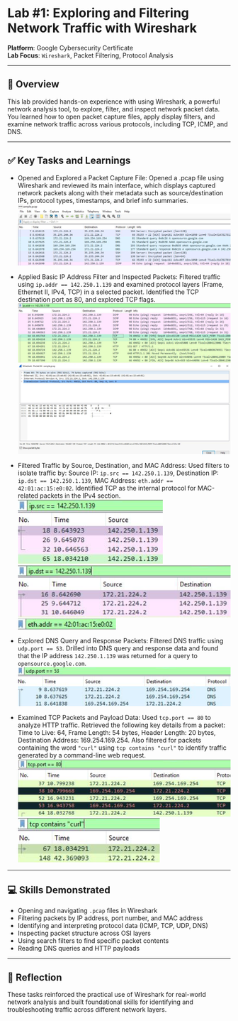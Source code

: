 # Lab #1: Exploring and Filtering Network Traffic with Wireshark

**Platform**: Google Cybersecurity Certificate  
**Lab Focus**: `Wireshark`, Packet Filtering, Protocol Analysis

---

## 🧠 Overview

This lab provided hands-on experience with using Wireshark, a powerful network analysis tool, to explore, filter, and inspect network packet data. You learned how to open packet capture files, apply display filters, and examine network traffic across various protocols, including TCP, ICMP, and DNS.

---

## ✅ Key Tasks and Learnings

- Opened and Explored a Packet Capture File: Opened a .pcap file using Wireshark and reviewed its main interface, which displays captured network packets along with their metadata such as source/destination IPs, protocol types, timestamps, and brief info summaries.
  ![Opened PCAP](../../images/packet_lab1_pcap_opened.png)

- Applied Basic IP Address Filter and Inspected Packets: Filtered traffic using `ip.addr == 142.250.1.139` and examined protocol layers (Frame, Ethernet II, IPv4, TCP) in a selected packet. Identified the TCP destination port as 80, and explored TCP flags.  
  ![IP Filter](../../images/packet_lab1_ip_filter1.png)
  ![IP Filter](../../images/packet_lab1_ip_filter2.png)

- Filtered Traffic by Source, Destination, and MAC Address: Used filters to isolate traffic by:
  Source IP: `ip.src == 142.250.1.139`,
  Destination IP: `ip.dst == 142.250.1.139`,
  MAC Address: `eth.addr == 42:01:ac:15:e0:02`.
  Identified TCP as the internal protocol for MAC-related packets in the IPv4 section.  
  ![MAC Filter](../../images/packet_lab1_mac_filter1.png)
  ![MAC Filter](../../images/packet_lab1_mac_filter2.png)
  ![MAC Filter](../../images/packet_lab1_mac_filter3.png)

- Explored DNS Query and Response Packets: Filtered DNS traffic using `udp.port == 53`. Drilled into DNS query and response data and found that the IP address `142.250.1.139` was returned for a query to `opensource.google.com`.
  ![DNS Query](../../images/packet_lab1_dns_query.png)

- Examined TCP Packets and Payload Data: Used `tcp.port == 80` to analyze HTTP traffic. Retrieved the following key details from a packet: Time to Live: 64, Frame Length: 54 bytes, Header Length: 20 bytes, Destination Address: 169.254.169.254. Also filtered for packets containing the word `"curl"` using `tcp contains "curl"` to identify traffic generated by a command-line web request.
  ![TCP Payload](../../images/packet_lab1_tcp_payload1.png)
  ![TCP Payload](../../images/packet_lab1_tcp_payload2.png)

---

## 💻 Skills Demonstrated

* Opening and navigating `.pcap` files in Wireshark
* Filtering packets by IP address, port number, and MAC address
* Identifying and interpreting protocol data (ICMP, TCP, UDP, DNS)
* Inspecting packet structure across OSI layers
* Using search filters to find specific packet contents
* Reading DNS queries and HTTP payloads

---

## 🔁 Reflection

These tasks reinforced the practical use of Wireshark for real-world network analysis and built foundational skills for identifying and troubleshooting traffic across different network layers.
